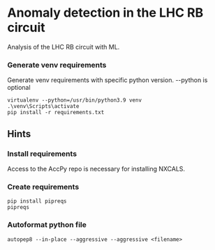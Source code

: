 # Anomaly detection in the LHC RB circuit

Analysis of the LHC RB circuit with ML.

### Generate venv requirements
Generate venv requirements with specific python version. --python is optional
```
virtualenv --python=/usr/bin/python3.9 venv 
.\venv\Scripts\activate
pip install -r requirements.txt
```


## Hints
### Install requirements
Access to the AccPy repo is necessary for installing NXCALS.

### Create requirements
```
pip install pipreqs
pipreqs
```

### Autoformat python file
```
autopep8 --in-place --aggressive --aggressive <filename>
```
